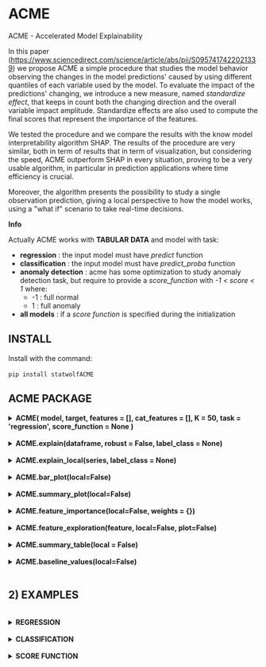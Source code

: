 # ACME
ACME - Accelerated Model Explainability

In this paper (https://www.sciencedirect.com/science/article/abs/pii/S0957417422021339) we propose ACME a simple procedure that studies the model behavior observing the changes in the model predictions' caused by using different quantiles of each variable used by the model.
To evaluate the impact of the predictions' changing, we introduce a new measure, named _standardize effect_, that keeps in count both the changing direction and the overall variable impact amplitude. Standardize effects are also used to compute the final scores that represent the importance of the features. 

We tested the procedure and we compare the results with the know model interpretability algorithm SHAP. The results of the procedure are very similar, both in term of results that in term of visualization, but considering the speed, ACME outperform SHAP in every situation, proving to be a very usable algorithm, in particular in prediction applications where time efficiency is crucial.

Moreover, the algorithm presents the possibility to study a single observation prediction, giving a local perspective to how the model works, using a "what if" scenario to take real-time decisions.

<b> Info </b>

Actually ACME works with __TABULAR DATA__ and model with task:

- __regression__ :  the input model must have _predict_ function
- __classification__ : the input model must have _predict_proba_ function
- __anomaly detection__ : acme has some optimization to study anomaly detection task, but require to provide a _score_function_ with <i>-1 < score < 1</i> where:
    - -1 : full normal
    - 1 : full anomaly
- __all models__ : if a _score function_ is specified during the initialization

## INSTALL 
Install with the command:

```pip install statwolfACME```

## ACME PACKAGE

<details>
  <summary><b>ACME( model, target, features = [], cat_features = [], K = 50, task = 'regression', score_function = None )</b></summary>
  Initialization

    Params:

    - model: object

        the model object, it must have the *predict* method or the ad-hoc parameter *score_function* is required

    - target : str

        column name with the target features. Typically, it is the predicted features (regression and classification), while using the score function could be a particular column (example: in Anomaly detection, the column with the anomaly score)

    - features :  [str]

        list of string with the columns name for all the model features (given in the same order of the model)

    - cat_features : [str]

        list of string with the columns name for categorical features

    - K : int

        number of quantile used in the AcME procedure
    - task :  str

        str with accepted values {'regression','reg','r','c','class','classification'}. It declares the task of the model. When score_function is not None, the parameters is not necessary

    - score_function : function

        function that has as first input the model and second the input data to realize the prediction. It must return a numeric score

</details>

<br>

<details>
  <summary><b>ACME.explain(dataframe, robust = False, label_class = None)</b></summary>

Fit the acme explainability.

    Params:

    - dataframe: pd.DataFrame

        input dataframe for the model

    - robust : bool

        if True exclude the quantile under 0.05 and over 0.95 to remove possible outliers

    - label_class :

        when task is classification, the label of the predicted class must be specified

</details>

<br>

<details>
    <summary><b>ACME.explain_local(series, label_class = None)</b></summary>

Explain the prediction on the given input observation.

    Params:

    - series : pd.Series
        
        observation on which explain the prediction

    - label_class : int,str

        when task is classification, the label of the predicted class must be specified

</details>

<br>

<details>
    <summary><b>ACME.bar_plot(local=False)</b></summary>

Feature importance plot

    Params: 

    - local : bool

        if True return the local bar plot of feature importance, else the global
</details>

<br>

<details>
    <summary><b>ACME.summary_plot(local=False)</b></summary>

Generate the recap plot

    Params: 

    - local : bool

        if True return the local summary plot, else the global
</details>

<br>

<details>
    <summary><b>ACME.feature_importance(local=False, weights = {})</b></summary>

Returns the feature importance calculated by AcME.
In case of Anomaly Detection task, it provides ad hoc explanation for anomaly detection, studied for local interpretability.
The score will show what features can altered the prediction from normal to anomalies and viceversa.

    Params:

    - local : bool  
            if true and task is AD, it return the local AD version of feature importance

    - weights : dict
        Dictionary with the importance for each element. Sum must be 1
        - ratio : float

            importance of local score position  

        - distance : float

            importance of inter-quantile distance necessary to change

        - change : float

            importance of the possibility to change prediction

        - delta : float

            importance of the score delta
</details>

<br>

<details>
    <summary><b>ACME.feature_exploration(feature, local=False, plot=False)</b></summary>

Generate anomaly detection feature exploration table or a plot for local observation that, chosen a specific feature, shows how the prediction can change because of the feature.

    Params:

    - feature : str

        selected feature's name
    
    - plot : bool
    
        if true returns the plot, else returns the table

</details>
<br>

<details>
    <summary><b>ACME.summary_table(local = False)</b></summary>

Expose the global or local summary table with all the info calculated by acme, like standardized effect, quantile with linked original values, etc. for global interpretability

    Params:

    - local : bool
        if return the local or the global table

    - fitted_acme.local_table()

        return table with all the info calculated by acme, like standardized effect, quantile with linked original values, etc. for local interpretability
</details>

<br>

<details>
    <summary><b>ACME.baseline_values(local=False)</b></summary>

Expose the baseline vector used for AcME

    Params:

    - local : bool
        if True expose the local baseline, else the global

</details>

<br>

## 2) EXAMPLES

<br>

<details>
    <summary><b> REGRESSION </b></summary>

```python
acme_reg = ACME(model, 'target', K=50)
acme_reg = acme_reg.fit(dataset) 
```

```python
acme_reg.summary_plot()
```

![ACME summary plot](image/readme/reg.png)

```python
acme_reg.bar_plot()
```

![ACME bar plot](image/readme/bar.png)

<b>LOCAL</b>

```python
acme_local = acme_reg.fit_local(dataset, local=100)
acme_local.summary_plot(local=True)
```

![ACME local plot](image/readme/local.png)

</details>

<br>

<details>
    <summary><b> CLASSIFICATION </b></summary>

The classification acme version works as the regression, but requires to specify the class we are looking for explanation.

```python
model.classes_
array([0, 1])
```

```python
acme_class = ACME(model, 'target', K=50, task = 'class', label_class = 1 )
acme_class = acme_class.fit(dataset) 
```

![ACME class plot](image/readme/class.png)
</details>

<br>

<details>
    <summary><b>  SCORE FUNCTION</b></summary>
The model in this case is an isolation forest model

```python

def score_function(model, data):
    try: # for global
        df = model.decision_function(data)
    except: # for local
        df = model.decision_function(data.reshape(1,-1))

    return -1*df

acme_ifo = ACME(ifo, 'AD_score', K=50, task='regression', score_function=score_function, features=features)
acme_ifo = acme_ifo.fit(dataset, robust = True)

```

</details>